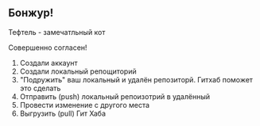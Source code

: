 ## Бонжур!

Тефтель - замечатльный кот

Совершенно согласен!

1. Создали аккаунт
2. Создали локальный репощиторий
3. "Подружить" ваш локальный и удалён репозиторй. Гитхаб поможет это сделать
4. Отправить (push) локальный репоизотрий в удалённый
5. Провести изменение с другого места
6. Выгрузить (pull) Гит Хаба


